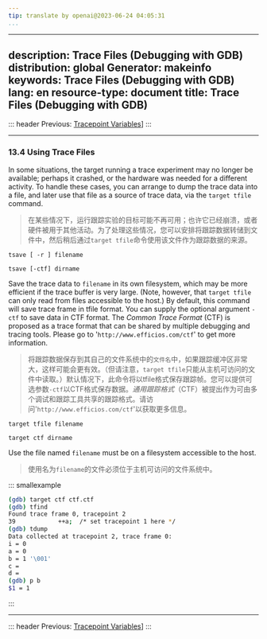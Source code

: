 ```yaml
---
tip: translate by openai@2023-06-24 04:05:31
...
```

---
description: Trace Files (Debugging with GDB)
distribution: global
Generator: makeinfo
keywords: Trace Files (Debugging with GDB)
lang: en
resource-type: document
title: Trace Files (Debugging with GDB)
---
::: header
Previous: [Tracepoint Variables](Tracepoint-Variables.html#Tracepoint-Variables)]
:::

---

### 13.4 Using Trace Files


In some situations, the target running a trace experiment may no longer be available; perhaps it crashed, or the hardware was needed for a different activity. To handle these cases, you can arrange to dump the trace data into a file, and later use that file as a source of trace data, via the `target tfile` command.

> 在某些情况下，运行跟踪实验的目标可能不再可用；也许它已经崩溃，或者硬件被用于其他活动。为了处理这些情况，您可以安排将跟踪数据转储到文件中，然后稍后通过`target tfile`命令使用该文件作为跟踪数据的来源。

`tsave [ -r ] filename`

`tsave [-ctf] dirname`


Save the trace data to `filename` in its own filesystem, which may be more efficient if the trace buffer is very large. (Note, however, that `target tfile` can only read from files accessible to the host.) By default, this command will save trace frame in tfile format. You can supply the optional argument `-ctf` to save data in CTF format. The *Common Trace Format* (CTF) is proposed as a trace format that can be shared by multiple debugging and tracing tools. Please go to '`http://www.efficios.com/ctf`' to get more information.

> 将跟踪数据保存到其自己的文件系统中的`文件名`中，如果跟踪缓冲区非常大，这样可能会更有效。（但请注意，`target tfile`只能从主机可访问的文件中读取。）默认情况下，此命令将以tfile格式保存跟踪帧。您可以提供可选参数`-ctf`以CTF格式保存数据。*通用跟踪格式*（CTF）被提出作为可由多个调试和跟踪工具共享的跟踪格式。请访问'`http://www.efficios.com/ctf`'以获取更多信息。

`target tfile filename`

`target ctf dirname`


Use the file named `filename` must be on a filesystem accessible to the host.

> 使用名为`filename`的文件必须位于主机可访问的文件系统中。

::: smallexample

```bash
(gdb) target ctf ctf.ctf
(gdb) tfind
Found trace frame 0, tracepoint 2
39            ++a;  /* set tracepoint 1 here */
(gdb) tdump
Data collected at tracepoint 2, trace frame 0:
i = 0
a = 0
b = 1 '\001'
c = 
d = 
(gdb) p b
$1 = 1
```

:::

---

::: header
Previous: [Tracepoint Variables](Tracepoint-Variables.html#Tracepoint-Variables)]
:::
